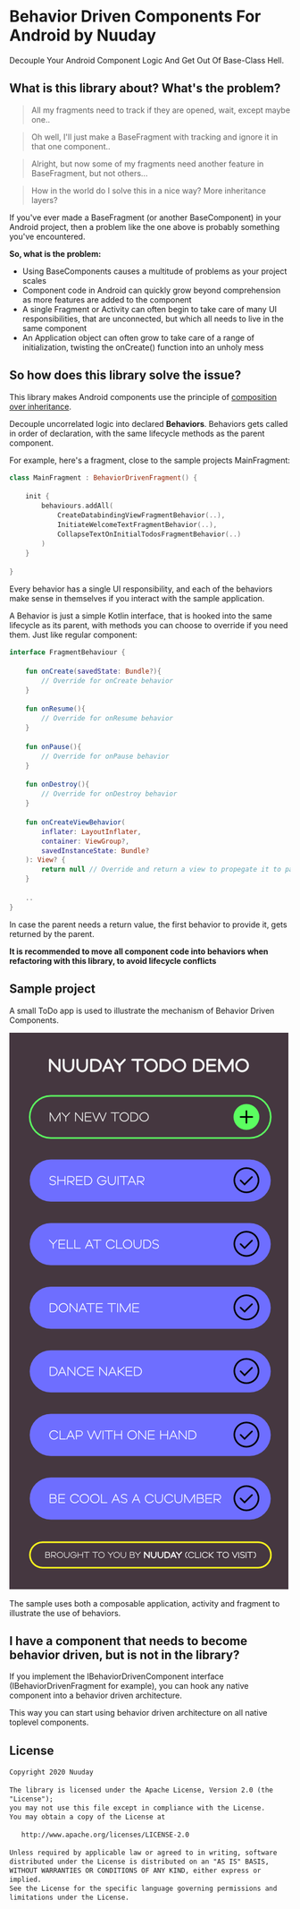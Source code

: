 # Behavior Driven Components For Android by Nuuday
 Decouple Your Android Component Logic And Get Out Of Base-Class Hell.

## What is this library about? What's the problem?
>All my fragments need to track if they are opened, wait, except maybe one..

>Oh well, I'll just make a BaseFragment with tracking and ignore it in that one component..

>Alright, but now some of my fragments need another feature in BaseFragment, but not others... 

>How in the world do I solve this in a nice way? More inheritance layers?

If you've ever made a BaseFragment (or another BaseComponent) in your Android project, then a problem like the one above is probably something you've encountered. 

**So, what is the problem:**
- Using BaseComponents causes a multitude of problems as your project scales
- Component code in Android can quickly grow beyond comprehension as more features are added to the component
- A single Fragment or Activity can often begin to take care of many UI responsibilities, that are unconnected, but which all needs to live in the same component 
- An Application object can often grow to take care of a range of initialization, twisting the onCreate() function into an unholy mess

## So how does this library solve the issue?
This library makes Android components use the principle of [composition ](https://en.wikipedia.org/wiki/Composition_over_inheritance)[over ](https://www.youtube.com/watch?v=wfMtDGfHWpA)[inheritance](https://stackoverflow.com/questions/49002/prefer-composition-over-inheritance). 

Decouple uncorrelated logic into declared **Behaviors**. Behaviors gets called in order of declaration, with the same lifecycle methods as the parent component.

For example, here's a fragment, close to the sample projects MainFragment:

```kotlin
class MainFragment : BehaviorDrivenFragment() {

    init {
        behaviours.addAll(
            CreateDatabindingViewFragmentBehavior(..),
            InitiateWelcomeTextFragmentBehavior(..),
            CollapseTextOnInitialTodosFragmentBehavior(..)
        )
    }
    
}
```

Every behavior has a single UI responsibility, and each of the behaviors make sense in themselves if you interact with the sample application. 

A Behavior is just a simple Kotlin interface, that is hooked into the same lifecycle as its parent, with methods you can choose to override if you need them. Just like  regular component:

```kotlin
interface FragmentBehaviour {

    fun onCreate(savedState: Bundle?){
        // Override for onCreate behavior
    }

    fun onResume(){
        // Override for onResume behavior
    }

    fun onPause(){
        // Override for onPause behavior
    }
    
    fun onDestroy(){
        // Override for onDestroy behavior
    }

    fun onCreateViewBehavior(
        inflater: LayoutInflater,
        container: ViewGroup?,
        savedInstanceState: Bundle?
    ): View? {
        return null // Override and return a view to propegate it to parent fragment
    }

    ..
}
```

In case the parent needs a return value, the first behavior to provide it, gets returned by the parent.

**It is recommended to move all component code into behaviors when refactoring with this library, to avoid lifecycle conflicts**

## Sample project
A small ToDo app is used to illustrate the mechanism of Behavior Driven Components.

![](design/design_screenshot.png)

The sample uses both a composable application, activity and fragment to illustrate the use of behaviors.

## I have a component that needs to become behavior driven, but is not in the library?
If you implement the IBehaviorDrivenComponent interface (IBehaviorDrivenFragment for example), you can hook any native component into a behavior driven architecture.

This way you can start using behavior driven architecture on all native toplevel components.

License
-------

    Copyright 2020 Nuuday

    The library is licensed under the Apache License, Version 2.0 (the "License");
    you may not use this file except in compliance with the License.
    You may obtain a copy of the License at

       http://www.apache.org/licenses/LICENSE-2.0

    Unless required by applicable law or agreed to in writing, software
    distributed under the License is distributed on an "AS IS" BASIS,
    WITHOUT WARRANTIES OR CONDITIONS OF ANY KIND, either express or implied.
    See the License for the specific language governing permissions and
    limitations under the License.


